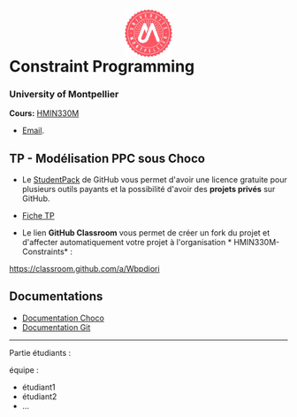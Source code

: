 # <img src="img/um.jpg" width="17%" style="margin:auto;display:block;"/> Constraint Programming
### University of Montpellier
**Cours:** [HMIN330M](https://formations.umontpellier.fr/fr/formations/sciences-technologies-sante-STS/master-XB/master-informatique-program-fruai0342321nprme154/informatique-theorique-mit-subprogram-pr479/raisonnement-par-contraintes-HMIN330M.html) 
* [Email](mailto:nadjib.lazaar@umontpellier.fr).


## TP - Modélisation PPC sous Choco


- Le [StudentPack](https://education.github.com/pack) de GitHub vous permet d'avoir une licence gratuite pour plusieurs outils payants et la possibilité d'avoir des **projets privés** sur GitHub.

- [Fiche TP](TP.pdf)
- Le lien **GitHub Classroom** vous permet de créer un fork du projet et d'affecter automatiquement votre projet à l'organisation * HMIN330M-Constraints* :

https://classroom.github.com/a/Wbpdiori


## Documentations

- [Documentation Choco](https://choco-solver.org/docs/)
- [Documentation Git](docs/git-documentation.pdf)


-------------
Partie étudiants :

équipe :
- étudiant1
- étudiant2
- ...

